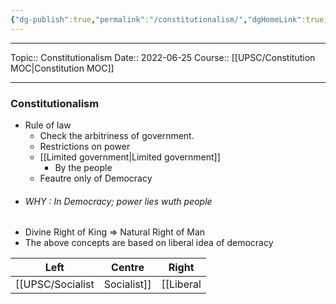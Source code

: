 ```yaml
---
{"dg-publish":true,"permalink":"/constitutionalism/","dgHomeLink":true,"dgPassFrontmatter":false}
---
```


----
Topic:: Constitutionalism
Date:: 2022-06-25
Course:: [[UPSC/Constitution MOC|Constitution MOC]] 

----

### Constitutionalism
- Rule of law
	- Check the arbitriness of government. 
	- Restrictions on power
	- [[Limited government|Limited government]]
		- By the people
	- Feautre only of Democracy 
- ###### WHY : In Democracy; power lies wuth people 
- Divine Right of King => Natural Right of Man
- The above concepts are based on liberal idea of democracy 


| Left          | Centre | Right |
| ------------- | ------ | ----- |
| [[UPSC/Socialist|Socialist]] | [[Liberal|Liberal]]       |[[Conservative|Conservative]]       |

